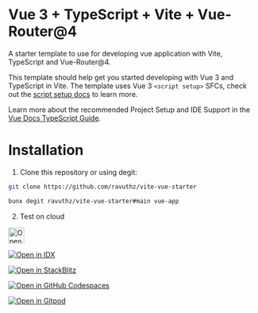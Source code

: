 # Vue 3 + TypeScript + Vite + Vue-Router@4

A starter template to use for developing vue application with Vite, TypeScript and Vue-Router@4.

This template should help get you started developing with Vue 3 and TypeScript in Vite. The template uses Vue 3 `<script setup>` SFCs, check out the [script setup docs](https://v3.vuejs.org/api/sfc-script-setup.html#sfc-script-setup) to learn more.

Learn more about the recommended Project Setup and IDE Support in the [Vue Docs TypeScript Guide](https://vuejs.org/guide/typescript/overview.html#project-setup).

# Installation

1. Clone this repository or using degit:

```bash
git clone https://github.com/ravuthz/vite-vue-starter
```

```bash
bunx degit ravuthz/vite-vue-starter#main vue-app
```

2. Test on cloud

<a href="https://idx.google.com/import?url=https://github.com/ravuthz/vite-vue-starter">
  <picture>
    <source
      media="(prefers-color-scheme: dark)"
      srcset="https://cdn.idx.dev/btn/open_dark_32.svg">
    <source
      media="(prefers-color-scheme: light)"
      srcset="https://cdn.idx.dev/btn/open_light_32.svg">
    <img
      height="32"
      alt="Open in IDX"
      src="https://cdn.idx.dev/btn/open_purple_32.svg">
  </picture>
</a>

[![Open in IDX](https://cdn.idx.dev/btn/open_dark_32.svg)](https://idx.google.com/import?url=https://github.com/ravuthz/vite-vue-starter)

[![Open in StackBlitz](https://developer.stackblitz.com/img/open_in_stackblitz.svg)](https://github.com/ravuthz/vite-vue-starter)

[![Open in GitHub Codespaces](https://github.com/codespaces/badge.svg)](https://codespaces.new/ravuthz/vite-vue-starter)

[![Open in Gitpod](https://gitpod.io/button/open-in-gitpod.svg)](https://gitpod.io/#https://github.com/ravuthz/vite-vue-starter)



